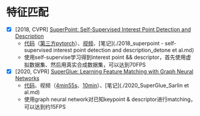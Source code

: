 # 特征匹配

- [x] [2018, CVPR] [SuperPoint: Self-Supervised Interest Point Detection and Description](https://openaccess.thecvf.com/content_cvpr_2018_workshops/papers/w9/DeTone_SuperPoint_Self-Supervised_Interest_CVPR_2018_paper.pdf)
    - [代码](https://github.com/rpautrat/SuperPoint)（[第三方pytorch](https://github.com/eric-yyjau/pytorch-superpoint)）、[视频](https://www.youtube.com/watch?v=kjaRRGLw4RA)、[笔记](./2018_superpoint - self-supervised interest point detection and description_detone et al.md)
    - 使用self-supervise学习得到interest point && descriptor，首先使用虚拟数据集、然后用真实合成数据集，可以达到70FPS
- [x] [2020, CVPR] [SuperGlue: Learning Feature Matching with Graph Neural Networks](https://openaccess.thecvf.com/content_CVPR_2020/papers/Sarlin_SuperGlue_Learning_Feature_Matching_With_Graph_Neural_Networks_CVPR_2020_paper.pdf)
    - [代码](https://github.com/magicleap/SuperGluePretrainedNetwork)、视频（[4min55s](https://www.youtube.com/watch?v=zyBsVxTVdiY)、[10min](https://www.youtube.com/watch?v=95Eysm0IeB0)）、[笔记](./2020_SuperGlue_Sarlin et al.md)
    - 使用graph neural network对已知keypoint & descriptor进行matching，可以达到约15FPS
